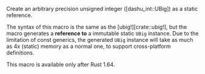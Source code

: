 Create an arbitrary precision unsigned integer ([dashu_int::UBig]) as a static reference.

The syntax of this macro is the same as the [ubig!][crate::ubig!], but the macro generates a **reference to** a immutable static `UBig` instance. Due to the limitation of const generics, the generated `UBig` instance will take as much as 4x (static) memory as a normal one, to support cross-platform definitions.

This macro is available only after Rust 1.64.